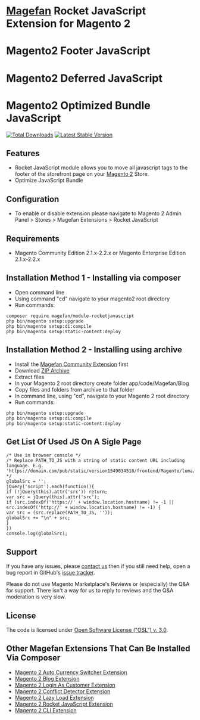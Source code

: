 # [Magefan](http://magefan.com/) Rocket JavaScript Extension for Magento 2

# Magento2 Footer JavaScript
# Magento2 Deferred JavaScript
# Magento2 Optimized Bundle JavaScript

[![Total Downloads](https://poser.pugx.org/magefan/module-rocketjavascript/downloads)](https://packagist.org/packages/magefan/module-rocketjavascript)
[![Latest Stable Version](https://poser.pugx.org/magefan/module-rocketjavascript/v/stable)](https://packagist.org/packages/magefan/module-rocketjavascript)

## Features
  * Rocket JavaScript module allows you to move all javascript tags to the footer of the storefront page on your [Magento 2](http://magento.com/) Store.
  * Optimize JavaScript Bundle
  
## Configuration
  * To enable or disable extension please navigate to Magento 2 Admin Panel > Stores > Magefan Extensions > Rocket JavaScript

## Requirements
  * Magento Community Edition 2.1.x-2.2.x or Magento Enterprise Edition 2.1.x-2.2.x

## Installation Method 1 - Installing via composer
  * Open command line
  * Using command "cd" navigate to your magento2 root directory
  * Run commands:
```
composer require magefan/module-rocketjavascript
php bin/magento setup:upgrade
php bin/magento setup:di:compile
php bin/magento setup:static-content:deploy
```

## Installation Method 2 - Installing using archive
  * Install the [Magefan Community Extension](https://github.com/magefan/module-community) first
  * Download [ZIP Archive](https://magefan.com/rocket-javascript-deferred-javascript)
  * Extract files
  * In your Magento 2 root directory create folder app/code/Magefan/Blog
  * Copy files and folders from archive to that folder
  * In command line, using "cd", navigate to your Magento 2 root directory
  * Run commands:
```
php bin/magento setup:upgrade
php bin/magento setup:di:compile
php bin/magento setup:static-content:deploy
```

## Get List Of Used JS On A Sigle Page
```
/* Use in browser console */
/* Replace PATH_TO_JS with a string of static content URL including language. E.g.
'https://domain.com/pub/static/version1549034518/frontend/Magento/luma/en_US/'
*/
globalSrc = '';
jQuery('script').each(function(){
if (!jQuery(this).attr('src')) return;
var src = jQuery(this).attr('src');
if (src.indexOf('https://' + window.location.hostname) != -1 || src.indexOf('http://' + window.location.hostname) != -1) {
var src = (src.replace(PATH_TO_JS, ''));
globalSrc += "\n" + src;
}
})
console.log(globalSrc);

```

## Support
If you have any issues, please [contact us](mailto:support@magefan.com)
then if you still need help, open a bug report in GitHub's
[issue tracker](https://github.com/magefan/module-rocketjavascript/issues).

Please do not use Magento Marketplace's Reviews or (especially) the Q&A for support.
There isn't a way for us to reply to reviews and the Q&A moderation is very slow.

## License
The code is licensed under [Open Software License ("OSL") v. 3.0](http://opensource.org/licenses/osl-3.0.php).

## Other Magefan Extensions That Can Be Installed Via Composer
  * [Magento 2 Auto Currency Switcher Extension](https://magefan.com/magento-2-currency-switcher-auto-currency-by-country)
  * [Magento 2 Blog Extension](https://magefan.com/magento2-blog-extension)
  * [Magento 2 Login As Customer Extension](https://magefan.com/login-as-customer-magento-2-extension)
  * [Magento 2 Conflict Detector Extension](https://magefan.com/magento2-conflict-detector)
  * [Magento 2 Lazy Load Extension](https://github.com/magefan/module-lazyload)
  * [Magento 2 Rocket JavaScript Extension](https://magefan.com/rocket-javascript-deferred-javascript)
  * [Magento 2 CLI Extension](https://magefan.com/magento2-cli-extension)
